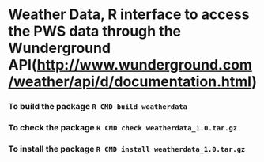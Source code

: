 # Weather Data, R interface to access the PWS data through the Wunderground API(http://www.wunderground.com/weather/api/d/documentation.html)

### To build the package `R CMD build weatherdata`
### To check the package `R CMD check weatherdata_1.0.tar.gz`
### To install the package `R CMD install weatherdata_1.0.tar.gz`
